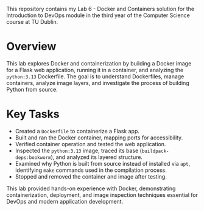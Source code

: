 This repository contains my Lab 6 - Docker and Containers solution for the Introduction to DevOps module in the third year of the Computer Science course at TU Dublin.

# Overview

This lab explores Docker and containerization by building a Docker image for a Flask web application, running it in a container, and analyzing the `python:3.13` Dockerfile. The goal is to understand Dockerfiles, manage containers, analyze image layers, and investigate the process of building Python from source.

# Key Tasks

- Created a `Dockerfile` to containerize a Flask app.
- Built and ran the Docker container, mapping ports for accessibility.
- Verified container operation and tested the web application.
- Inspected the `python:3.13` image, traced its base (`buildpack-deps:bookworm`), and analyzed its layered structure.
- Examined why Python is built from source instead of installed via `apt`, identifying `make` commands used in the compilation process.
- Stopped and removed the container and image after testing.

This lab provided hands-on experience with Docker, demonstrating containerization, deployment, and image inspection techniques essential for DevOps and modern application development.
